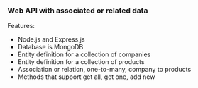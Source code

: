 <h3>Web API with associated or related data</h3>
<p>Features:</p>
<ul>
  <li>Node.js and Express.js</li>
  <li>Database is MongoDB</li>
  <li>Entity definition for a collection of companies</li>
  <li>Entity definition for a collection of products</li>
  <li>Association or relation, one-to-many, company to products
  <li>Methods that support get all, get one, add new</li>
</ul>

<br>
